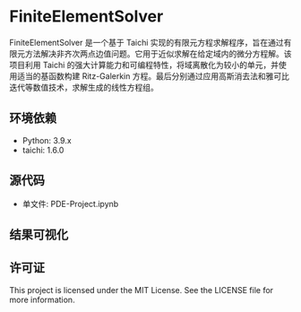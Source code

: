 # FiniteElementSolver
FiniteElementSolver 是一个基于 Taichi 实现的有限元方程求解程序，旨在通过有限元方法解决非齐次两点边值问题。它用于近似求解在给定域内的微分方程解。该项目利用 Taichi 的强大计算能力和可编程特性，将域离散化为较小的单元，并使用适当的基函数构建 Ritz-Galerkin 方程。最后分别通过应用高斯消去法和雅可比迭代等数值技术，求解生成的线性方程组。

## 环境依赖
- Python: 3.9.x
- taichi: 1.6.0

## 源代码
- 单文件: PDE-Project.ipynb

## 结果可视化

## 许可证
This project is licensed under the MIT License. See the LICENSE file for more information.
